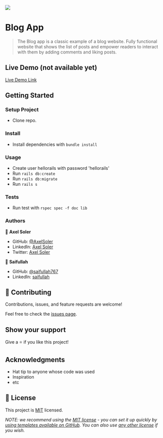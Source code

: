 ![](https://img.shields.io/badge/Microverse-blueviolet)

# Blog App

> The Blog app is a classic example of a blog website. Fully functional website that shows the list of posts and empower readers to interact with them by adding comments and liking posts.

## Live Demo (not available yet)

[Live Demo Link](https://livedemo.com)

## Getting Started

### Setup Project
- Clone repo.

### Install
- Install dependencies with `bundle install`

### Usage
- Create user hellorails with password 'hellorails'
- Run `rails db:create`
- Run `rails db:migrate`
- Run `rails s`

### Tests
- Run test with `rspec spec -f doc lib`

### Authors

👤 **Axel Soler**

- GitHub: [@AxelSoler](https://github.com/AxelSoler)
- LinkedIn: [Axel Soler](https://www.linkedin.com/in/axel-soler-685985232/)
- Twitter: [Axel Soler](https://twitter.com/AxelSoler18)

👤 **Saifullah**

- GitHub: [@saifullah767](https://github.com/saifullah767)
- LinkedIn: [saifullah](https://www.linkedin.com/in/saifkj/)

## 🤝 Contributing

Contributions, issues, and feature requests are welcome!

Feel free to check the [issues page](../../issues/).

## Show your support

Give a ⭐️ if you like this project!

## Acknowledgments

- Hat tip to anyone whose code was used
- Inspiration
- etc

## 📝 License

This project is [MIT](./LICENSE) licensed.

_NOTE: we recommend using the [MIT license](https://choosealicense.com/licenses/mit/) - you can set it up quickly by [using templates available on GitHub](https://docs.github.com/en/communities/setting-up-your-project-for-healthy-contributions/adding-a-license-to-a-repository). You can also use [any other license](https://choosealicense.com/licenses/) if you wish._
